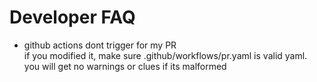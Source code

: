 Developer FAQ
=============

* github actions dont trigger for my PR  
  if you modified it, make sure .github/workflows/pr.yaml is valid yaml. 
  you will get no warnings or clues if its malformed 